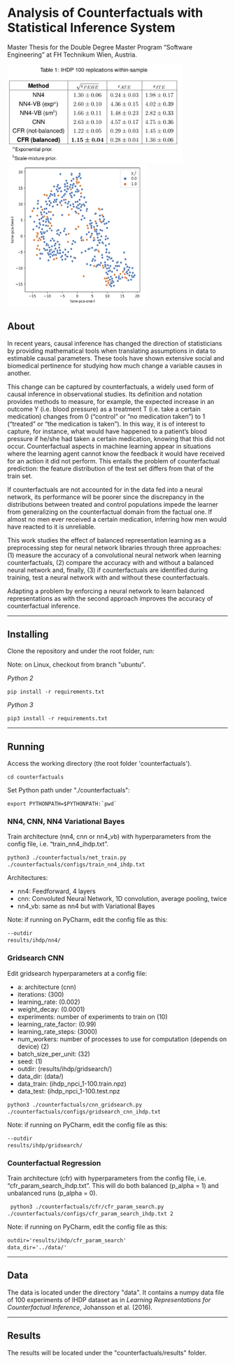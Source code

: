 # Analysis of Counterfactuals with Statistical Inference System
Master Thesis for the Double Degree Master Program “Software Engineering” at FH Technikum Wien, Austria.

<img src="https://github.com/j1nma/counterfactuals/blob/master/docs/images/table.png?raw=true" width="400"/>  <img src="https://github.com/j1nma/counterfactuals/blob/master/docs/images/tsne.png?raw=true" width="320" height="325"/>


## About
In recent years, causal inference has changed the direction of statisticians by providing mathematical tools when translating assumptions in data to estimable causal parameters. These tools have shown extensive social and biomedical pertinence for studying how much change a variable causes in another. 

This change can be captured by counterfactuals, a widely used form of causal inference in observational studies. Its definition and notation provides methods to measure, for example, the expected increase in an outcome Y (i.e. blood pressure) as a treatment T (i.e. take a certain medication) changes from 0 (“control” or “no medication taken”) to 1 (“treated” or “the medication is taken”). In this way, it is of interest to capture, for instance, what would have happened to a patient’s blood pressure if he/she had taken a certain medication, knowing that this did not occur. 
Counterfactual aspects in machine learning appear in situations where the learning agent cannot know the feedback it would have received for an action it did not perform. This entails the problem of counterfactual prediction: the feature distribution of the test set differs from that of the train set. 

If counterfactuals are not accounted for in the data fed into a neural network, its performance will be poorer since the discrepancy in the distributions between treated and control populations impede the learner from generalizing on the counterfactual domain from the factual one. If almost no men ever received a certain medication, inferring how men would have reacted to it is unreliable. 

This work studies the effect of balanced representation learning as a preprocessing step for neural network libraries through three approaches: (1) measure the accuracy of a convolutional neural network when learning counterfactuals, (2) compare the accuracy with and without a balanced neural network and, finally, (3) if counterfactuals are identified during training, test a neural network with and without these counterfactuals. 

Adapting a problem by enforcing a neural network to learn balanced representations as with the second approach improves the accuracy of counterfactual inference.

---

## Installing

Clone the repository and under the root folder, run:

Note: on Linux, checkout from branch "ubuntu".

*Python 2*
```shell script
pip install -r requirements.txt
```

*Python 3*
```shell script
pip3 install -r requirements.txt
```
---

## Running

Access the working directory (the root folder 'counterfactuals').

```shell script
cd counterfactuals
```

Set Python path under "./counterfactuals":
```shell script
export PYTHONPATH=$PYTHONPATH:`pwd` 
```

### NN4, CNN, NN4 Variational Bayes
Train architecture (nn4, cnn or nn4_vb) with hyperparameters from the config file, i.e. “train_nn4_ihdp.txt”.
```shell script
python3 ./counterfactuals/net_train.py ./counterfactuals/configs/train_nn4_ihdp.txt
```

Architectures:
* nn4: Feedforward, 4 layers
* cnn: Convoluted Neural Network, 1D convolution, average pooling, twice
* nn4_vb: same as nn4 but with Variational Bayes

Note: if running on PyCharm, edit the config file as this:
```shell script
--outdir
results/ihdp/nn4/
```

### Gridsearch CNN

Edit gridsearch hyperparameters at a config file:
* a: architecture (cnn)
* iterations: (300)
* learning_rate: (0.002)
* weight_decay: (0.0001)
* experiments: number of experiments to train on (10)
* learning_rate_factor: (0.99)
* learning_rate_steps: (3000)
* num_workers: number of processes to use for computation (depends on device) (2)
* batch_size_per_unit: (32)
* seed: (1)
* outdir: (results/ihdp/gridsearch/)
* data_dir: (data/)
* data_train: (ihdp_npci_1-100.train.npz)
* data_test: (ihdp_npci_1-100.test.npz

```shell script
python3 ./counterfactuals/cnn_gridsearch.py ./counterfactuals/configs/gridsearch_cnn_ihdp.txt
```

Note: if running on PyCharm, edit the config file as this:
```shell script
--outdir
results/ihdp/gridsearch/
```

### Counterfactual Regression
Train architecture (cfr) with hyperparameters from the config file, i.e. “cfr_param_search_ihdp.txt”.
This will do both balanced (p_alpha = 1) and unbalanced runs (p_alpha = 0).

```shell script
 python3 ./counterfactuals/cfr/cfr_param_search.py ./counterfactuals/configs/cfr_param_search_ihdp.txt 2
```

Note: if running on PyCharm, edit the config file as this:
```shell script
outdir='results/ihdp/cfr_param_search'
data_dir='../data/'
```

---

## Data
The data is located under the directory "data".
It contains a numpy data file of 100 experiments of IHDP dataset as in _Learning Representations for Counterfactual Inference_, Johansson et al. (2016).

---

## Results
The results will be located under the "counterfactuals/results" folder.
